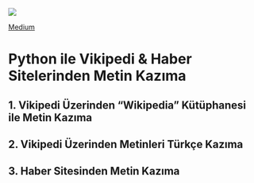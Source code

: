 <p align="left"> <img src="https://raw.githubusercontent.com/kubrakurt/python_text_scraping/main/Python%20ile%20Vikipedi%20%26%20Haber%20Sitelerinden%20Metin%20Kaz%C4%B1ma.png" /> </p>

[Medium](https://kubrakurt.medium.com/python-ile-vikipedi-haber-sitelerinden-metin-kaz%C4%B1ma-7a64f2e0e3a2)

# Python ile Vikipedi & Haber Sitelerinden Metin Kazıma
## 1. Vikipedi Üzerinden “Wikipedia” Kütüphanesi ile Metin Kazıma
## 2. Vikipedi Üzerinden Metinleri Türkçe Kazıma
## 3. Haber Sitesinden Metin Kazıma
